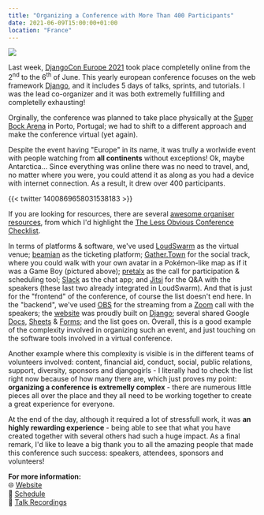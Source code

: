 ```yaml
---
title: "Organizing a Conference with More Than 400 Participants"
date: 2021-06-09T15:00:00+01:00
location: "France"
---
```


![](/image/gathertown.png)

Last week, [DjangoCon Europe 2021](https://2021.djangocon.eu/) took place completelly online from the 2<sup>nd</sup> to the 6<sup>th</sup> of June. This yearly european conference focuses on the web framework [Django](https://www.djangoproject.com/), and it includes 5 days of talks, sprints, and tutorials. I was the lead co-organizer and it was both extremelly fullfilling and completelly exhausting!

Orginally, the conference was planned to take place physically at the [Super Bock Arena](https://www.superbockarena.pt/) in Porto, Portugal; we had to shift to a different approach and make the conference virtual (yet again).

Despite the event having "Europe" in its name, it was trully a worlwide event with people watching from **all continents** without exceptions! Ok, maybe Antarctica... Since everything was online there was no need to travel, and, no matter where you were, you could attend it as along as you had a device with internet connection. As a result, it drew over 400 participants.

{{< twitter 1400869658031538183 >}}

If you are looking for resources, there are several [awesome organiser resources](https://github.com/stephlocke/awesome-organiser-resources), from which I'd highlight the [The Less Obvious Conference Checklist](https://github.com/mxsasha/lessobviouschecklist).

In terms of platforms & software, we've used [LoudSwarm](https://djc2021.loudswarm.com/) as the virtual venue; [beamian](https://a.beamian.com/#/event/djangocon-europe-2021) as the ticketing platform; [Gather.Town](https://gather.town/i/44zJkuo1) for the social track, where you could walk with your own avatar in a Pokémon-like map as if it was a Game Boy (pictured above); [pretalx](https://cfp.2021.djangocon.eu/2021/schedule/) as the call for participation & scheduling tool; [Slack](https://djangoconeurope2021.slack.com/) as the chat app; and [Jitsi](https://jitsi.org/) for the Q&A with the speakers (these last two already integrated in LoudSwarm). And that is just for the "frontend" of the conference, of course the list doesn't end here. In the "backend", we've used [OBS](https://obsproject.com/) for the streaming from a [Zoom](https://zoom.us/) call with the speakers; the [website](https://2021.djangocon.eu/) was proudly built on [Django](https://www.djangoproject.com/); several shared Google [Docs](http://docs.google.com/document/), [Sheets](http://docs.google.com/spreadsheets/) & [Forms](https://docs.google.com/forms/); and the list goes on. Overall, this is a good example of the complexity involved in organizing such an event, and just touching on the software tools involved in a virtual conference.

Another example where this complexity is visible is in the different teams of volunteers involved: content, financial aid, conduct, social, public relations, support, diversity, sponsors and djangogirls - I literally had to check the list right now because of how many there are, which just proves my point: **organizing a conference is extremelly complex** - there are numerous little pieces all over the place and they all need to be working together to create a great experience for everyone.

At the end of the day, although it required a lot of stressfull work, it was **an highly rewarding experience** - being able to see that what you have created together with several others had such a huge impact. As a final remark, I'd like to leave a big thank you to all the amazing people that made this conference such success: speakers, attendees, sponsors and volunteers!

<div class="info">

**For more information:**\
🌐 [Website](https://2021.djangocon.eu/)\
📅 [Schedule](https://cfp.2021.djangocon.eu/2021/schedule/)\
🎤 [Talk Recordings](https://www.youtube.com/user/djangoconeurope)

</div>
